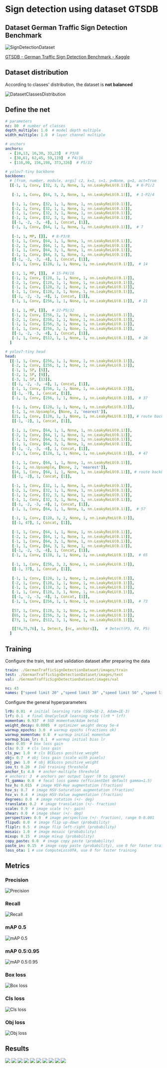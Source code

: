 # Sign detection using dataset GTSDB

## Dataset German Traffic Sign Detection Benchmark

![SignDetectionDataset](./SignDetection.png "Sign Detection Dataset")

[GTSDB - German Traffic Sign Detection Benchmark - Kaggle](https://www.kaggle.com/datasets/safabouguezzi/german-traffic-sign-detection-benchmark-gtsdb)

## Dataset distribution

According to classes' distribution, the dataset is **not balanced**

![DatasetClassesDistribution](./dataset_distribution.png "Dataset Classes Distribution")


## Define the net

```yaml
# parameters
nc: 80  # number of classes
depth_multiple: 1.0  # model depth multiple
width_multiple: 1.0  # layer channel multiple

# anchors
anchors:
  - [10,13, 16,30, 33,23]  # P3/8
  - [30,61, 62,45, 59,119]  # P4/16
  - [116,90, 156,198, 373,326]  # P5/32

# yolov7-tiny backbone
backbone:
  # [from, number, module, args] c2, k=1, s=1, p=None, g=1, act=True
  [[-1, 1, Conv, [32, 3, 2, None, 1, nn.LeakyReLU(0.1)]],  # 0-P1/2  
  
   [-1, 1, Conv, [64, 3, 2, None, 1, nn.LeakyReLU(0.1)]],  # 1-P2/4    
   
   [-1, 1, Conv, [32, 1, 1, None, 1, nn.LeakyReLU(0.1)]],
   [-2, 1, Conv, [32, 1, 1, None, 1, nn.LeakyReLU(0.1)]],
   [-1, 1, Conv, [32, 3, 1, None, 1, nn.LeakyReLU(0.1)]],
   [-1, 1, Conv, [32, 3, 1, None, 1, nn.LeakyReLU(0.1)]],
   [[-1, -2, -3, -4], 1, Concat, [1]],
   [-1, 1, Conv, [64, 1, 1, None, 1, nn.LeakyReLU(0.1)]],  # 7
   
   [-1, 1, MP, []],  # 8-P3/8
   [-1, 1, Conv, [64, 1, 1, None, 1, nn.LeakyReLU(0.1)]],
   [-2, 1, Conv, [64, 1, 1, None, 1, nn.LeakyReLU(0.1)]],
   [-1, 1, Conv, [64, 3, 1, None, 1, nn.LeakyReLU(0.1)]],
   [-1, 1, Conv, [64, 3, 1, None, 1, nn.LeakyReLU(0.1)]],
   [[-1, -2, -3, -4], 1, Concat, [1]],
   [-1, 1, Conv, [128, 1, 1, None, 1, nn.LeakyReLU(0.1)]],  # 14
   
   [-1, 1, MP, []],  # 15-P4/16
   [-1, 1, Conv, [128, 1, 1, None, 1, nn.LeakyReLU(0.1)]],
   [-2, 1, Conv, [128, 1, 1, None, 1, nn.LeakyReLU(0.1)]],
   [-1, 1, Conv, [128, 3, 1, None, 1, nn.LeakyReLU(0.1)]],
   [-1, 1, Conv, [128, 3, 1, None, 1, nn.LeakyReLU(0.1)]],
   [[-1, -2, -3, -4], 1, Concat, [1]],
   [-1, 1, Conv, [256, 1, 1, None, 1, nn.LeakyReLU(0.1)]],  # 21
   
   [-1, 1, MP, []],  # 22-P5/32
   [-1, 1, Conv, [256, 1, 1, None, 1, nn.LeakyReLU(0.1)]],
   [-2, 1, Conv, [256, 1, 1, None, 1, nn.LeakyReLU(0.1)]],
   [-1, 1, Conv, [256, 3, 1, None, 1, nn.LeakyReLU(0.1)]],
   [-1, 1, Conv, [256, 3, 1, None, 1, nn.LeakyReLU(0.1)]],
   [[-1, -2, -3, -4], 1, Concat, [1]],
   [-1, 1, Conv, [512, 1, 1, None, 1, nn.LeakyReLU(0.1)]],  # 28
  ]

# yolov7-tiny head
head:
  [[-1, 1, Conv, [256, 1, 1, None, 1, nn.LeakyReLU(0.1)]],
   [-2, 1, Conv, [256, 1, 1, None, 1, nn.LeakyReLU(0.1)]],
   [-1, 1, SP, [5]],
   [-2, 1, SP, [9]],
   [-3, 1, SP, [13]],
   [[-1, -2, -3, -4], 1, Concat, [1]],
   [-1, 1, Conv, [256, 1, 1, None, 1, nn.LeakyReLU(0.1)]],
   [[-1, -7], 1, Concat, [1]],
   [-1, 1, Conv, [256, 1, 1, None, 1, nn.LeakyReLU(0.1)]],  # 37
  
   [-1, 1, Conv, [128, 1, 1, None, 1, nn.LeakyReLU(0.1)]],
   [-1, 1, nn.Upsample, [None, 2, 'nearest']],
   [21, 1, Conv, [128, 1, 1, None, 1, nn.LeakyReLU(0.1)]], # route backbone P4
   [[-1, -2], 1, Concat, [1]],
   
   [-1, 1, Conv, [64, 1, 1, None, 1, nn.LeakyReLU(0.1)]],
   [-2, 1, Conv, [64, 1, 1, None, 1, nn.LeakyReLU(0.1)]],
   [-1, 1, Conv, [64, 3, 1, None, 1, nn.LeakyReLU(0.1)]],
   [-1, 1, Conv, [64, 3, 1, None, 1, nn.LeakyReLU(0.1)]],
   [[-1, -2, -3, -4], 1, Concat, [1]],
   [-1, 1, Conv, [128, 1, 1, None, 1, nn.LeakyReLU(0.1)]],  # 47
  
   [-1, 1, Conv, [64, 1, 1, None, 1, nn.LeakyReLU(0.1)]],
   [-1, 1, nn.Upsample, [None, 2, 'nearest']],
   [14, 1, Conv, [64, 1, 1, None, 1, nn.LeakyReLU(0.1)]], # route backbone P3
   [[-1, -2], 1, Concat, [1]],
   
   [-1, 1, Conv, [32, 1, 1, None, 1, nn.LeakyReLU(0.1)]],
   [-2, 1, Conv, [32, 1, 1, None, 1, nn.LeakyReLU(0.1)]],
   [-1, 1, Conv, [32, 3, 1, None, 1, nn.LeakyReLU(0.1)]],
   [-1, 1, Conv, [32, 3, 1, None, 1, nn.LeakyReLU(0.1)]],
   [[-1, -2, -3, -4], 1, Concat, [1]],
   [-1, 1, Conv, [64, 1, 1, None, 1, nn.LeakyReLU(0.1)]],  # 57
   
   [-1, 1, Conv, [128, 3, 2, None, 1, nn.LeakyReLU(0.1)]],
   [[-1, 47], 1, Concat, [1]],
   
   [-1, 1, Conv, [64, 1, 1, None, 1, nn.LeakyReLU(0.1)]],
   [-2, 1, Conv, [64, 1, 1, None, 1, nn.LeakyReLU(0.1)]],
   [-1, 1, Conv, [64, 3, 1, None, 1, nn.LeakyReLU(0.1)]],
   [-1, 1, Conv, [64, 3, 1, None, 1, nn.LeakyReLU(0.1)]],
   [[-1, -2, -3, -4], 1, Concat, [1]],
   [-1, 1, Conv, [128, 1, 1, None, 1, nn.LeakyReLU(0.1)]],  # 65
   
   [-1, 1, Conv, [256, 3, 2, None, 1, nn.LeakyReLU(0.1)]],
   [[-1, 37], 1, Concat, [1]],
   
   [-1, 1, Conv, [128, 1, 1, None, 1, nn.LeakyReLU(0.1)]],
   [-2, 1, Conv, [128, 1, 1, None, 1, nn.LeakyReLU(0.1)]],
   [-1, 1, Conv, [128, 3, 1, None, 1, nn.LeakyReLU(0.1)]],
   [-1, 1, Conv, [128, 3, 1, None, 1, nn.LeakyReLU(0.1)]],
   [[-1, -2, -3, -4], 1, Concat, [1]],
   [-1, 1, Conv, [256, 1, 1, None, 1, nn.LeakyReLU(0.1)]],  # 73
      
   [57, 1, Conv, [128, 3, 1, None, 1, nn.LeakyReLU(0.1)]],
   [65, 1, Conv, [256, 3, 1, None, 1, nn.LeakyReLU(0.1)]],
   [73, 1, Conv, [512, 3, 1, None, 1, nn.LeakyReLU(0.1)]],

   [[74,75,76], 1, Detect, [nc, anchors]],   # Detect(P3, P4, P5)
  ]
```

## Training

Configure the train, test and validation dataset after preparing the data

```yaml
train: ./GermanTrafficSignDetectionDataset/images/train
test: ./GermanTrafficSignDetectionDataset/images/test
val: ./GermanTrafficSignDetectionDataset/images/val

nc: 43
names: ["speed limit 20" ,"speed limit 30" ,"speed limit 50" ,"speed limit 60" ,"speed limit 70" ,"speed limit 80" ,"restriction ends 80" ,"speed limit 100" ,"speed limit 120" ,"no overtaking" ,"no overtaking" ,"priority at next intersection" ,"priority road" ,"give way" ,"stop" ,"no traffic both ways" ,"no trucks" ,"no entry" ,"danger" ,"bend left" ,"bend right" ,"bend" ,"uneven road" ,"slippery road" ,"road narrows" ,"construction" ,"traffic signal" ,"pedestrian crossing" ,"school crossing" ,"cycles crossing" ,"snow" ,"animals" ,"restriction ends" ,"go right" ,"go left" ,"go straight" ,"go right or straight" ,"go left or straight" ,"keep right" ,"keep left" ,"roundabout" ,"restriction ends (overtaking)" ,"restriction ends (overtaking (trucks))"]
````

Configure the general hyperparameters

```yaml
lr0: 0.01  # initial learning rate (SGD=1E-2, Adam=1E-3)
lrf: 0.1  # final OneCycleLR learning rate (lr0 * lrf)
momentum: 0.937  # SGD momentum/Adam beta1
weight_decay: 0.0005  # optimizer weight decay 5e-4
warmup_epochs: 3.0  # warmup epochs (fractions ok)
warmup_momentum: 0.8  # warmup initial momentum
warmup_bias_lr: 0.1  # warmup initial bias lr
box: 0.05  # box loss gain
cls: 0.3  # cls loss gain
cls_pw: 1.0  # cls BCELoss positive_weight
obj: 0.7  # obj loss gain (scale with pixels)
obj_pw: 1.0  # obj BCELoss positive_weight
iou_t: 0.20  # IoU training threshold
anchor_t: 4.0  # anchor-multiple threshold
# anchors: 3  # anchors per output layer (0 to ignore)
fl_gamma: 0.0  # focal loss gamma (efficientDet default gamma=1.5)
hsv_h: 0.015  # image HSV-Hue augmentation (fraction)
hsv_s: 0.7  # image HSV-Saturation augmentation (fraction)
hsv_v: 0.4  # image HSV-Value augmentation (fraction)
degrees: 0.0  # image rotation (+/- deg)
translate: 0.2  # image translation (+/- fraction)
scale: 0.9  # image scale (+/- gain)
shear: 0.0  # image shear (+/- deg)
perspective: 0.0  # image perspective (+/- fraction), range 0-0.001
flipud: 0.0  # image flip up-down (probability)
fliplr: 0.5  # image flip left-right (probability)
mosaic: 1.0  # image mosaic (probability)
mixup: 0.15  # image mixup (probability)
copy_paste: 0.0  # image copy paste (probability)
paste_in: 0.15  # image copy paste (probability), use 0 for faster training
loss_ota: 1 # use ComputeLossOTA, use 0 for faster training
```


## Metrics

### Precision
![Precision](./precision.png)


### Recall
![Recall](./recall.png)


### mAP 0.5
![mAP 0.5](./mAP_0.5.png)


### mAP 0.5:0.95
![mAP 0.5:0.95](./mAP_0.5:0.95.png)

### Box loss
![Box loss](./box_loss.png)


### Cls loss
![Cls loss](./cls_loss.png)


### Obj loss
![Obj loss](./obj_loss.png)


## Results


![](runs/detect/yolo_sign_detection/00037.png)
![](runs/detect/yolo_sign_detection/00061.png)
![](runs/detect/yolo_sign_detection/00073.png)
![](runs/detect/yolo_sign_detection/00075.png)
![](runs/detect/yolo_sign_detection/00078.png)
![](runs/detect/yolo_sign_detection/00154.png)
![](runs/detect/yolo_sign_detection/00157.png)
![](runs/detect/yolo_sign_detection/00157.png)
![](runs/detect/yolo_sign_detection/00193.png)
![](runs/detect/yolo_sign_detection/00198.png)
